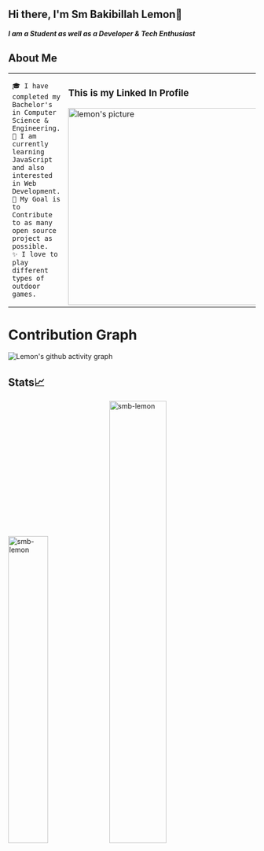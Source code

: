 ## Hi there, I'm Sm Bakibillah Lemon👋

***I am a Student as well as a Developer & Tech Enthusiast***

## About Me
<table>
<tr>
  <td valign="center">
    
    🎓 I have completed my Bachelor's in Computer Science & Engineering.
    🌱 I am currently learning JavaScript and also interested in Web Development.
    🎯 My Goal is to Contribute to as many open source project as possible.
    ✨ I love to play different types of outdoor games.
<td >
 <h3>This is my Linked In Profile </h3>
    <a href="https://www.linkedin.com/in/smb-lemon/"><img src="https://media.licdn.com/dms/image/v2/D5603AQHRO2lwJCdL3g/profile-displayphoto-shrink_800_800/profile-displayphoto-shrink_800_800/0/1724695665495?e=1741824000&v=beta&t=9eotTfSG1eRsYHOotFuU_8VJ6hqq14FYtNq9zqlwJ-o" width="400" alt="lemon's picture"/></a>
  </td>
</tr>
</table>

# Contribution Graph
![Lemon's github activity graph](https://github-readme-activity-graph.vercel.app/graph?username=smb-lemon&theme=dracula)


## Stats📈
<p valign="center">
<img width="40%" src="https://github-readme-stats.vercel.app/api/top-langs?username=smb-lemon&show_icons=true&theme=dracula&title_color=ff8000&text_color=ffffff&bg_color=6a6a6a&locale=en&layout=compact&hide_border=true" alt="smb-lemon" /> 
<img width="48%" src="https://github-readme-stats.vercel.app/api?username=smb-lemon&show_icons=true&theme=dracula&title_color=ff8000&text_color=ffffff&bg_color=6a6a6a&locale=en&hide_border=true" alt="smb-lemon" />






<!--
**smb-lemon/smb-lemon** is a ✨ _special_ ✨ repository because its `README.md` (this file) appears on your GitHub profile.

Here are some ideas to get you started:

- 🔭 I’m currently working on ...
- 🌱 I’m currently learning ...
- 👯 I’m looking to collaborate on ...
- 🤔 I’m looking for help with ...
- 💬 Ask me about ...
- 📫 How to reach me: ...
- 😄 Pronouns: ...
- ⚡ Fun fact: ...
-->
